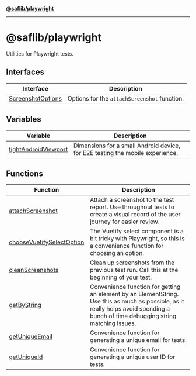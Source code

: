 [**@saflib/playwright**](../../index.md)

***

# @saflib/playwright

Utilities for Playwright tests.

## Interfaces

| Interface | Description |
| ------ | ------ |
| [ScreenshotOptions](interfaces/ScreenshotOptions.md) | Options for the `attachScreenshot` function. |

## Variables

| Variable | Description |
| ------ | ------ |
| [tightAndroidViewport](variables/tightAndroidViewport.md) | Dimensions for a small Android device, for E2E testing the mobile experience. |

## Functions

| Function | Description |
| ------ | ------ |
| [attachScreenshot](functions/attachScreenshot.md) | Attach a screenshot to the test report. Use throughout tests to create a visual record of the user journey for easier review. |
| [chooseVuetifySelectOption](functions/chooseVuetifySelectOption.md) | The Vuetify select component is a bit tricky with Playwright, so this is a convenience function for choosing an option. |
| [cleanScreenshots](functions/cleanScreenshots.md) | Clean up screenshots from the previous test run. Call this at the beginning of your test. |
| [getByString](functions/getByString.md) | Convenience function for getting an element by an ElementString. Use this as much as possible, as it really helps avoid spending a bunch of time debugging string matching issues. |
| [getUniqueEmail](functions/getUniqueEmail.md) | Convenience function for generating a unique email for tests. |
| [getUniqueId](functions/getUniqueId.md) | Convenience function for generating a unique user ID for tests. |
